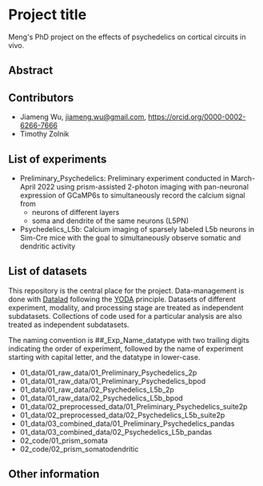 # Project title
Meng's PhD project on the effects of psychedelics on cortical circuits in vivo.

## Abstract

## Contributors

- Jiameng Wu, jiameng.wu@gmail.com, https://orcid.org/0000-0002-6266-7666
- Timothy Zolnik

## List of experiments

- Preliminary_Psychedelics: Preliminary experiment conducted in March-April 2022 using prism-assisted 2-photon imaging with pan-neuronal expression of GCaMP6s to simultaneously record the calcium signal from
	- neurons of different layers
	- soma and dendrite of the same neurons (L5PN)
- Psychedelics_L5b: Calcium imaging of sparsely labeled L5b neurons in Sim-Cre mice with the goal to simultaneously observe somatic and dendritic activity

## List of datasets

This repository is the central place for the project. Data-management is done with [Datalad](https://www.datalad.org/) following the [YODA](http://handbook.datalad.org/en/latest/basics/101-127-yoda.html) principle. Datasets of different experiment, modality, and processing stage are treated as independent subdatasets. Collections of code used for a particular analysis are also treated as independent subdatasets.  

The naming convention is ##_Exp_Name_datatype with two trailing digits indicating the order of experiment, followed by the name of experiment starting with capital letter, and the datatype in lower-case.
- 01_data/01_raw_data/01_Preliminary_Psychedelics_2p
- 01_data/01_raw_data/01_Preliminary_Psychedelics_bpod
- 01_data/01_raw_data/02_Psychedelics_L5b_2p
- 01_data/01_raw_data/02_Psychedelics_L5b_bpod
- 01_data/02_preprocessed_data/01_Preliminary_Psychedelics_suite2p
- 01_data/02_preprocessed_data/02_Psychedelics_L5b_suite2p
- 01_data/03_combined_data/01_Preliminary_Psychedelics_pandas
- 01_data/03_combined_data/02_Psychedelics_L5b_pandas
- 02_code/01_prism_somata
- 02_code/02_prism_somatodendritic

## Other information
